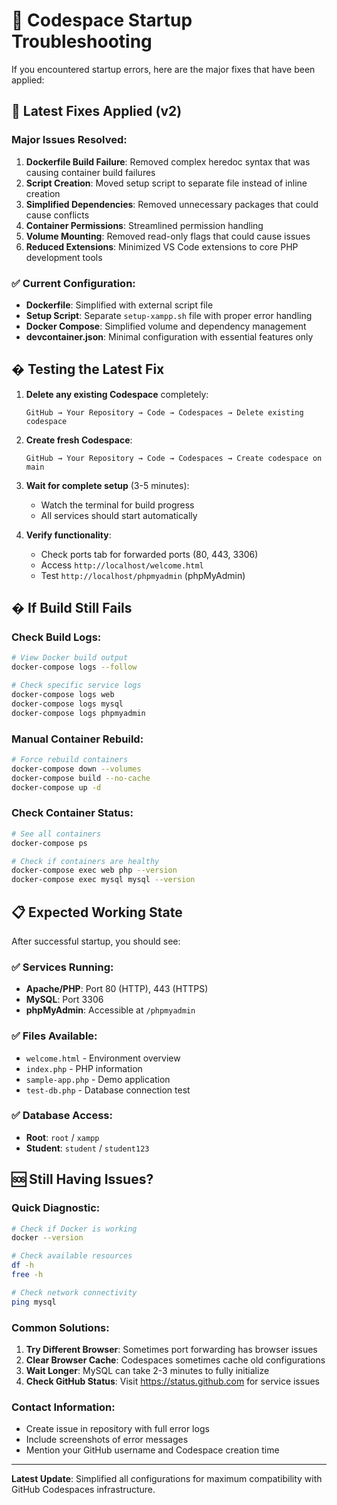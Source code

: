# 🚨 Codespace Startup Troubleshooting

If you encountered startup errors, here are the major fixes that have been applied:

## 🔧 Latest Fixes Applied (v2)

### Major Issues Resolved:
1. **Dockerfile Build Failure**: Removed complex heredoc syntax that was causing container build failures
2. **Script Creation**: Moved setup script to separate file instead of inline creation
3. **Simplified Dependencies**: Removed unnecessary packages that could cause conflicts
4. **Container Permissions**: Streamlined permission handling
5. **Volume Mounting**: Removed read-only flags that could cause issues
6. **Reduced Extensions**: Minimized VS Code extensions to core PHP development tools

### ✅ Current Configuration:
- **Dockerfile**: Simplified with external script file
- **Setup Script**: Separate `setup-xampp.sh` file with proper error handling
- **Docker Compose**: Simplified volume and dependency management
- **devcontainer.json**: Minimal configuration with essential features only

## � Testing the Latest Fix

1. **Delete any existing Codespace** completely:
   ```
   GitHub → Your Repository → Code → Codespaces → Delete existing codespace
   ```

2. **Create fresh Codespace**:
   ```
   GitHub → Your Repository → Code → Codespaces → Create codespace on main
   ```

3. **Wait for complete setup** (3-5 minutes):
   - Watch the terminal for build progress
   - All services should start automatically

4. **Verify functionality**:
   - Check ports tab for forwarded ports (80, 443, 3306)
   - Access `http://localhost/welcome.html`
   - Test `http://localhost/phpmyadmin` (phpMyAdmin)

## � If Build Still Fails

### Check Build Logs:
```bash
# View Docker build output
docker-compose logs --follow

# Check specific service logs
docker-compose logs web
docker-compose logs mysql
docker-compose logs phpmyadmin
```

### Manual Container Rebuild:
```bash
# Force rebuild containers
docker-compose down --volumes
docker-compose build --no-cache
docker-compose up -d
```

### Check Container Status:
```bash
# See all containers
docker-compose ps

# Check if containers are healthy
docker-compose exec web php --version
docker-compose exec mysql mysql --version
```

## 📋 Expected Working State

After successful startup, you should see:

### ✅ Services Running:
- **Apache/PHP**: Port 80 (HTTP), 443 (HTTPS)
- **MySQL**: Port 3306
- **phpMyAdmin**: Accessible at `/phpmyadmin`

### ✅ Files Available:
- `welcome.html` - Environment overview
- `index.php` - PHP information
- `sample-app.php` - Demo application
- `test-db.php` - Database connection test

### ✅ Database Access:
- **Root**: `root` / `xampp`
- **Student**: `student` / `student123`

## 🆘 Still Having Issues?

### Quick Diagnostic:
```bash
# Check if Docker is working
docker --version

# Check available resources
df -h
free -h

# Check network connectivity
ping mysql
```

### Common Solutions:
1. **Try Different Browser**: Sometimes port forwarding has browser issues
2. **Clear Browser Cache**: Codespaces sometimes cache old configurations
3. **Wait Longer**: MySQL can take 2-3 minutes to fully initialize
4. **Check GitHub Status**: Visit https://status.github.com for service issues

### Contact Information:
- Create issue in repository with full error logs
- Include screenshots of error messages
- Mention your GitHub username and Codespace creation time

---

**Latest Update**: Simplified all configurations for maximum compatibility with GitHub Codespaces infrastructure.
